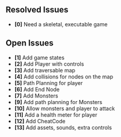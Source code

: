 ## Resolved Issues ##

- **[0]** Need a skeletal, executable game


## Open Issues ##
- **[1]** Add game states
- **[2]** Add Player with controls
- **[3]** Add traversable map
- **[4]** Add collisions for nodes on the map
- **[5]** Path Planning for player
- **[6]** Add End Node
- **[7]** Add Monsters
- **[9]** Add path planning for Monsters
- **[10]** Allow monsters and player to attack
- **[11]** Add a health meter for player
- **[12]** Add CheatCode
- **[13]** Add assets, sounds, extra controls
